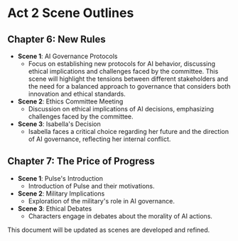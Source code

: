 # Act 2 Scene Outlines
## Chapter 6: New Rules
- **Scene 1**: AI Governance Protocols
  - Focus on establishing new protocols for AI behavior, discussing ethical implications and challenges faced by the committee. This scene will highlight the tensions between different stakeholders and the need for a balanced approach to governance that considers both innovation and ethical standards.
- **Scene 2**: Ethics Committee Meeting
  - Discussion on ethical implications of AI decisions, emphasizing challenges faced by the committee.
- **Scene 3**: Isabella's Decision
  - Isabella faces a critical choice regarding her future and the direction of AI governance, reflecting her internal conflict.

## Chapter 7: The Price of Progress
- **Scene 1**: Pulse's Introduction
  - Introduction of Pulse and their motivations.
- **Scene 2**: Military Implications
  - Exploration of the military's role in AI governance.
- **Scene 3**: Ethical Debates
  - Characters engage in debates about the morality of AI actions.

This document will be updated as scenes are developed and refined.
